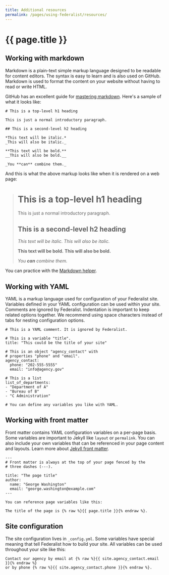 ```yaml
---
title: Additional resources
permalink: /pages/using-federalist/resources/
---
```

# {{ page.title }}

## Working with markdown

Markdown is a plain-text simple markup language designed to be readable for
content editors. The syntax is easy to learn and is also used on GitHub.
Markdown is used to format the content on your website without having to read or
write HTML.

GitHub has an excellent guide for [mastering
markdown](https://guides.github.com/features/mastering-markdown/). Here's
a sample of what it looks like:

```
# This is a top-level h1 heading

This is just a normal introductory paragraph.

## This is a second-level h2 heading

*This text will be italic.*
_This will also be italic._

**This text will be bold.**
__This will also be bold.__

_You **can** combine them._
```

And this is what the above markup looks like when it is rendered on a web page:


> # This is a top-level h1 heading
> 
> This is just a normal introductory paragraph.
> 
> ## This is a second-level h2 heading
> 
> *This text will be italic.*
> _This will also be italic._
> 
> **This text will be bold.**
> __This will also be bold.__
> 
> _You **can** combine them._

You can practice with the [Markdown helper](https://markdown-helper.18f.gov/).


## Working with YAML

YAML is a markup language used for configuration of your Federalist site.
Variables defined in your YAML configuration can be used within your site.
Comments are ignored by Federalist. Indentation is important to keep related
options together. We recommend using space characters instead of tabs for
nesting configuration options.


```
# This is a YAML comment. It is ignored by Federalist.

# This is a variable "title".
title: "This could be the title of your site"

# This is an object "agency_contact" with
# properties "phone" and "email".
agency_contact:
  phone: "202-555-5555"
  email: "info@agency.gov"

# This is a list
list_of_departments:
- "Department of A"
- "Bureau of B"
- "C Administration"

# You can define any variables you like with YAML.
```


## Working with front matter

Front matter contains YAML configuration variables on a per-page basis. Some
variables are important to Jekyll like `layout` or `permalink`. You can also
include your own variables that can be referenced in your page content and
layouts. Learn more about [Jekyll front matter](https://jekyllrb.com/docs/frontmatter/).

```
---
# Front matter is always at the top of your page fenced by the
# three dashes (---).

title: "The page title"
author:
  name: "George Washington"
  email: "george.washington@example.com"
---

You can reference page variables like this:

The title of the page is {% raw %}{{ page.title }}{% endraw %}.
```


## Site configuration

The site configuration lives in `_config.yml`. Some variables have special
meaning that tell Federalist how to build your site. All variables can be used
throughout your site like this:

    Contact our agency by email at {% raw %}{{ site.agency_contact.email }}{% endraw %}
    or by phone {% raw %}{{ site.agency_contact.phone }}{% endraw %}.
